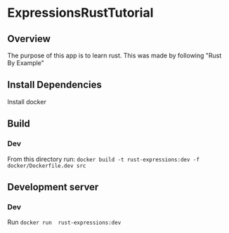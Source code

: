# ExpressionsRustTutorial

## Overview
The purpose of this app is to learn rust. This was made by following "Rust By Example"

## Install Dependencies
Install docker

## Build
### Dev
From this directory run: `docker build -t rust-expressions:dev -f docker/Dockerfile.dev src`

## Development server
### Dev
Run `docker run  rust-expressions:dev`